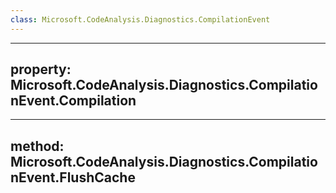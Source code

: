 ```yaml
---
class: Microsoft.CodeAnalysis.Diagnostics.CompilationEvent
---
```


---
property: Microsoft.CodeAnalysis.Diagnostics.CompilationEvent.Compilation
---

---
method: Microsoft.CodeAnalysis.Diagnostics.CompilationEvent.FlushCache
---

